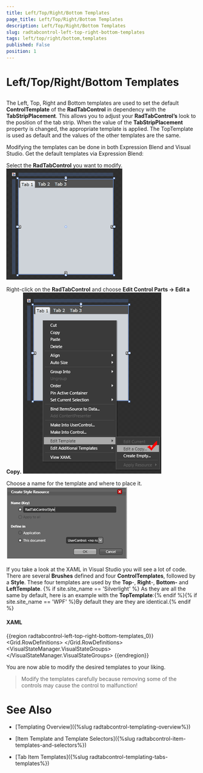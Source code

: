 ```yaml
---
title: Left/Top/Right/Bottom Templates
page_title: Left/Top/Right/Bottom Templates
description: Left/Top/Right/Bottom Templates
slug: radtabcontrol-left-top-right-bottom-templates
tags: left/top/right/bottom,templates
published: False
position: 1
---
```


# Left/Top/Right/Bottom Templates



## 

The Left, Top, Right and Bottom templates are used to set the default __ControlTemplate__ of the __RadTabControl__ in dependency with the __TabStripPlacement__. This allows you to adjust your __RadTabControl’s__ look to the position of the tab strip. When the value of the __TabStripPlacement__ property is changed, the appropriate template is applied. The TopTemplate is used as default and the values of the other templates are the same.
				

Modifying the templates can be done in both Expression Blend and Visual Studio. Get the default templates via Expression Blend:

Select the __RadTabControl__ you want to modify.
![](images/RadTabControl_Figure_00370.png)

Right-click on the __RadTabControl__ and choose __Edit Control Parts -> Edit a Copy.__
![](images/RadTabControl_Figure_00380.png)

Choose a name for the template and where to place it.
![](images/RadTabControl_Figure_00390.png)

If you take a look at the XAML in Visual Studio you will see a lot of code. There are several __Brushes__ defined and four __ControlTemplates__, followed by a __Style__. These four templates are used by the __Top__-, __Right__-, __Bottom-__ and __LeftTemplate__. {% if site.site_name == 'Silverlight' %} As they are all the same by default, here is an example with the __TopTemplate__:{% endif %}{% if site.site_name == 'WPF' %}By default they are they are identical.{% endif %}

#### __XAML__

{{region radtabcontrol-left-top-right-bottom-templates_0}}
    <ControlTemplate x:Key="TabControlTopTemplate" TargetType="telerik:RadTabControl">
        <Grid>
            <Grid.RowDefinitions>
                <RowDefinition Height="auto" />
                <RowDefinition Height="*" />
            </Grid.RowDefinitions>
            <VisualStateManager.VisualStateGroups>
                <VisualStateGroup x:Name="CommonStates">
                    <VisualState x:Name="Disabled">
                        <Storyboard />
                    </VisualState>
                    <VisualState x:Name="Normal" />
                </VisualStateGroup>
            </VisualStateManager.VisualStateGroups>
            <Border Grid.Row="1" 
                    Margin="0"
                    Background="{TemplateBinding Background}"
                    BorderBrush="{TemplateBinding BorderBrush}"
                    BorderThickness="{TemplateBinding BorderThickness}">
                <ContentPresenter x:Name="ContentElement" 
                                  Content="{TemplateBinding SelectedContent}"
                                  ContentTemplate="{TemplateBinding SelectedContentTemplate}" />
            </Border>
            <Grid>
                <Rectangle Fill="{StaticResource RadTabControlHeaderBackground}" Visibility="{TemplateBinding BackgroundVisibility}" />
                <ItemsPresenter Margin="2 4 0 0" />
            </Grid>
            <Rectangle x:Name="DisableVisual" 
                       Grid.RowSpan="2"
                       Fill="{StaticResource RadTabItemDisabledBackground}"
                       Visibility="Collapsed" />
        </Grid>
    </ControlTemplate>
	{{endregion}}



You are now able to modify the desired templates to your liking.

>Modify the templates carefully because removing some of the controls may cause the control to malfunction!

# See Also

 * [Templating Overview]({%slug radtabcontrol-templating-overview%})

 * [Item Template and Template Selectors]({%slug radtabcontrol-item-templates-and-selectors%})

 * [Tab Item Templates]({%slug radtabcontrol-templating-tabs-templates%})
